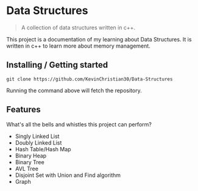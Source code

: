 # Data Structures
> A collection of data structures written in c++.

This project is a documentation of my learning about Data Structures. It is written in c++ to learn more about memory management.

## Installing / Getting started

```shell
git clone https://github.com/KevinChristian30/Data-Structures
```

Running the command above will fetch the repository.

## Features

What's all the bells and whistles this project can perform?
- Singly Linked List
- Doubly Linked List
- Hash Table/Hash Map
- Binary Heap
- Binary Tree
- AVL Tree
- Disjoint Set with Union and Find algorithm
- Graph
